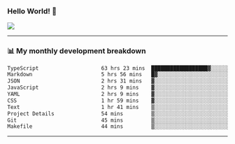 ### Hello World! 👋

<a>
  <img align="center" src="https://github-readme-stats.vercel.app/api?username=megatunger&count_private=true&include_all_commits=true&bg_color=30,56CCF2,2F80ED&title_color=fff&text_color=fff" />
</a>

------
### 📊 My monthly development breakdown

<!--START_SECTION:waka-->

```txt
TypeScript                    63 hrs 23 mins  ██████████████████▓░░░░░░   74.69 %
Markdown                      5 hrs 56 mins   █▓░░░░░░░░░░░░░░░░░░░░░░░   07.00 %
JSON                          2 hrs 31 mins   ▓░░░░░░░░░░░░░░░░░░░░░░░░   02.98 %
JavaScript                    2 hrs 9 mins    ▓░░░░░░░░░░░░░░░░░░░░░░░░   02.55 %
YAML                          2 hrs 9 mins    ▓░░░░░░░░░░░░░░░░░░░░░░░░   02.54 %
CSS                           1 hr 59 mins    ▓░░░░░░░░░░░░░░░░░░░░░░░░   02.34 %
Text                          1 hr 41 mins    ▒░░░░░░░░░░░░░░░░░░░░░░░░   01.98 %
Project Details               54 mins         ▒░░░░░░░░░░░░░░░░░░░░░░░░   01.06 %
Git                           45 mins         ▒░░░░░░░░░░░░░░░░░░░░░░░░   00.89 %
Makefile                      44 mins         ▒░░░░░░░░░░░░░░░░░░░░░░░░   00.87 %
```

<!--END_SECTION:waka-->

------
